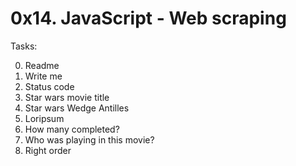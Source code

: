 # 0x14. JavaScript - Web scraping

Tasks:

0. Readme
1. Write me
2. Status code
3. Star wars movie title
4. Star wars Wedge Antilles
5. Loripsum
6. How many completed?
7. Who was playing in this movie?
8. Right order
